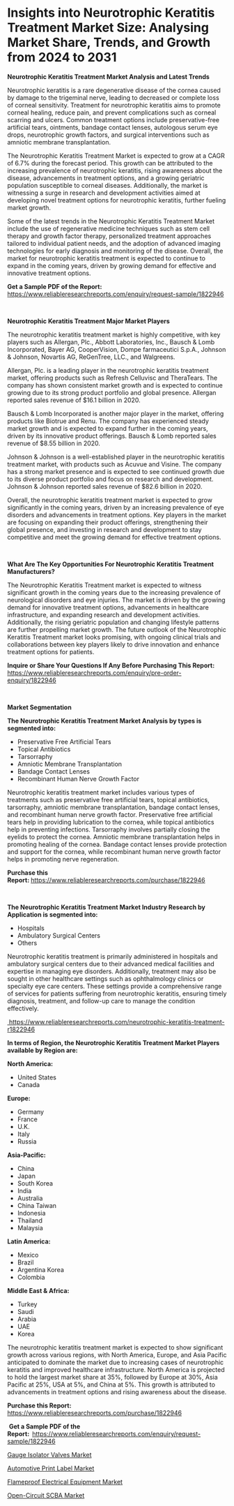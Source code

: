 <p><h1>Insights into Neurotrophic Keratitis Treatment Market Size: Analysing Market Share, Trends, and Growth from 2024 to 2031</h1></p><p><strong>Neurotrophic Keratitis Treatment Market Analysis and Latest Trends</strong></p>
<p><p>Neurotrophic keratitis is a rare degenerative disease of the cornea caused by damage to the trigeminal nerve, leading to decreased or complete loss of corneal sensitivity. Treatment for neurotrophic keratitis aims to promote corneal healing, reduce pain, and prevent complications such as corneal scarring and ulcers. Common treatment options include preservative-free artificial tears, ointments, bandage contact lenses, autologous serum eye drops, neurotrophic growth factors, and surgical interventions such as amniotic membrane transplantation.</p><p>The Neurotrophic Keratitis Treatment Market is expected to grow at a CAGR of 6.7% during the forecast period. This growth can be attributed to the increasing prevalence of neurotrophic keratitis, rising awareness about the disease, advancements in treatment options, and a growing geriatric population susceptible to corneal diseases. Additionally, the market is witnessing a surge in research and development activities aimed at developing novel treatment options for neurotrophic keratitis, further fueling market growth.</p><p>Some of the latest trends in the Neurotrophic Keratitis Treatment Market include the use of regenerative medicine techniques such as stem cell therapy and growth factor therapy, personalized treatment approaches tailored to individual patient needs, and the adoption of advanced imaging technologies for early diagnosis and monitoring of the disease. Overall, the market for neurotrophic keratitis treatment is expected to continue to expand in the coming years, driven by growing demand for effective and innovative treatment options.</p></p>
<p><strong>Get a Sample PDF of the Report:&nbsp;</strong> <a href="https://www.reliableresearchreports.com/enquiry/request-sample/1822946">https://www.reliableresearchreports.com/enquiry/request-sample/1822946</a></p>
<p>&nbsp;</p>
<p><strong>Neurotrophic Keratitis Treatment Major Market Players</strong></p>
<p><p>The neurotrophic keratitis treatment market is highly competitive, with key players such as Allergan, Plc., Abbott Laboratories, Inc., Bausch & Lomb Incorporated, Bayer AG, CooperVision, Dompe farmaceutici S.p.A., Johnson & Johnson, Novartis AG, ReGenTree, LLC., and Walgreens. </p><p>Allergan, Plc. is a leading player in the neurotrophic keratitis treatment market, offering products such as Refresh Celluvisc and TheraTears. The company has shown consistent market growth and is expected to continue growing due to its strong product portfolio and global presence. Allergan reported sales revenue of $16.1 billion in 2020.</p><p>Bausch & Lomb Incorporated is another major player in the market, offering products like Biotrue and Renu. The company has experienced steady market growth and is expected to expand further in the coming years, driven by its innovative product offerings. Bausch & Lomb reported sales revenue of $8.55 billion in 2020.</p><p>Johnson & Johnson is a well-established player in the neurotrophic keratitis treatment market, with products such as Acuvue and Visine. The company has a strong market presence and is expected to see continued growth due to its diverse product portfolio and focus on research and development. Johnson & Johnson reported sales revenue of $82.6 billion in 2020.</p><p>Overall, the neurotrophic keratitis treatment market is expected to grow significantly in the coming years, driven by an increasing prevalence of eye disorders and advancements in treatment options. Key players in the market are focusing on expanding their product offerings, strengthening their global presence, and investing in research and development to stay competitive and meet the growing demand for effective treatment options.</p></p>
<p>&nbsp;</p>
<p><strong>What Are The Key Opportunities For Neurotrophic Keratitis Treatment Manufacturers?</strong></p>
<p><p>The Neurotrophic Keratitis Treatment market is expected to witness significant growth in the coming years due to the increasing prevalence of neurological disorders and eye injuries. The market is driven by the growing demand for innovative treatment options, advancements in healthcare infrastructure, and expanding research and development activities. Additionally, the rising geriatric population and changing lifestyle patterns are further propelling market growth. The future outlook of the Neurotrophic Keratitis Treatment market looks promising, with ongoing clinical trials and collaborations between key players likely to drive innovation and enhance treatment options for patients.</p></p>
<p><strong>Inquire or Share Your Questions If Any Before Purchasing This Report:</strong> <a href="https://www.reliableresearchreports.com/enquiry/pre-order-enquiry/1822946">https://www.reliableresearchreports.com/enquiry/pre-order-enquiry/1822946</a></p>
<p>&nbsp;</p>
<p><strong>Market Segmentation</strong></p>
<p><strong>The Neurotrophic Keratitis Treatment Market Analysis by types is segmented into:</strong></p>
<p><ul><li>Preservative Free Artificial Tears</li><li>Topical Antibiotics</li><li>Tarsorraphy</li><li>Amniotic Membrane Transplantation</li><li>Bandage Contact Lenses</li><li>Recombinant Human Nerve Growth Factor</li></ul></p>
<p><p>Neurotrophic keratitis treatment market includes various types of treatments such as preservative free artificial tears, topical antibiotics, tarsorraphy, amniotic membrane transplantation, bandage contact lenses, and recombinant human nerve growth factor. Preservative free artificial tears help in providing lubrication to the cornea, while topical antibiotics help in preventing infections. Tarsorraphy involves partially closing the eyelids to protect the cornea. Amniotic membrane transplantation helps in promoting healing of the cornea. Bandage contact lenses provide protection and support for the cornea, while recombinant human nerve growth factor helps in promoting nerve regeneration.</p></p>
<p><strong>Purchase this Report:&nbsp;</strong><a href="https://www.reliableresearchreports.com/purchase/1822946">https://www.reliableresearchreports.com/purchase/1822946</a></p>
<p>&nbsp;</p>
<p><strong>The Neurotrophic Keratitis Treatment Market Industry Research by Application is segmented into:</strong></p>
<p><ul><li>Hospitals</li><li>Ambulatory Surgical Centers</li><li>Others</li></ul></p>
<p><p>Neurotrophic keratitis treatment is primarily administered in hospitals and ambulatory surgical centers due to their advanced medical facilities and expertise in managing eye disorders. Additionally, treatment may also be sought in other healthcare settings such as ophthalmology clinics or specialty eye care centers. These settings provide a comprehensive range of services for patients suffering from neurotrophic keratitis, ensuring timely diagnosis, treatment, and follow-up care to manage the condition effectively.</p></p>
<p><a href="https://www.reliableresearchreports.com/neurotrophic-keratitis-treatment-r1822946">&nbsp;https://www.reliableresearchreports.com/neurotrophic-keratitis-treatment-r1822946</a></p>
<p><strong>In terms of Region, the Neurotrophic Keratitis Treatment Market Players available by Region are:</strong></p>
<p>
    <p> <strong> North America: </strong>
        <ul>
            <li>United States</li>
            <li>Canada</li>
        </ul>
        </p> 
    <p> <strong> Europe: </strong>
        <ul>
            <li>Germany</li>
            <li>France</li>
            <li>U.K.</li>
            <li>Italy</li>
            <li>Russia</li>
        </ul>
        </p> 
    <p> <strong> Asia-Pacific: </strong>
        <ul>
            <li>China</li>
            <li>Japan</li>
            <li>South Korea</li>
            <li>India</li>
            <li>Australia</li>
            <li>China Taiwan</li>
            <li>Indonesia</li>
            <li>Thailand</li>
            <li>Malaysia</li>
        </ul>
        </p> 
    <p> <strong> Latin America: </strong>
        <ul>
            <li>Mexico</li>
            <li>Brazil</li>
            <li>Argentina Korea</li>
            <li>Colombia</li>
        </ul>
        </p> 
    <p> <strong> Middle East & Africa: </strong>
        <ul>
            <li>Turkey</li>
            <li>Saudi</li>
            <li>Arabia</li>
            <li>UAE</li>
            <li>Korea</li>
        </ul>
    </p>
    </p>
<p><p>The neurotrophic keratitis treatment market is expected to show significant growth across various regions, with North America, Europe, and Asia Pacific anticipated to dominate the market due to increasing cases of neurotrophic keratitis and improved healthcare infrastructure. North America is projected to hold the largest market share at 35%, followed by Europe at 30%, Asia Pacific at 25%, USA at 5%, and China at 5%. This growth is attributed to advancements in treatment options and rising awareness about the disease.</p></p>
<p><strong>Purchase this Report: </strong><a href="https://www.reliableresearchreports.com/purchase/1822946">https://www.reliableresearchreports.com/purchase/1822946</a></p>
<p>&nbsp;<strong>Get a Sample PDF of the Report:&nbsp;&nbsp;</strong><a href="https://www.reliableresearchreports.com/enquiry/request-sample/1822946">https://www.reliableresearchreports.com/enquiry/request-sample/1822946</a></p>
<p><strong></strong></p>
<p><p><a href="https://github.com/sleepman642/Market-Research-Report-List-1/blob/main/gauge-isolator-valves-market.md">Gauge Isolator Valves Market</a></p><p><a href="https://www.linkedin.com/pulse/in-depth-analysis-global-automotive-print-label-market-scope-edhbc?trackingId=O4kvfzJSrTkcsVosYWIGSQ%3D%3D">Automotive Print Label Market</a></p><p><a href="https://github.com/anggakarna133/Market-Research-Report-List-1/blob/main/flameproof-electrical-equipment-market.md">Flameproof Electrical Equipment Market</a></p><p><a href="https://www.linkedin.com/pulse/global-open-circuit-scba-market-size-amp-share-analysis-product-2zkfc?trackingId=Hs27rwdnXXOw9uiDCyH0JA%3D%3D">Open-Circuit SCBA Market</a></p></p>
